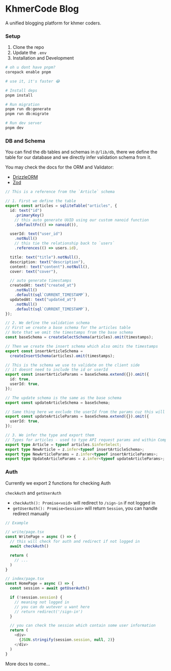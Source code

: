 # KhmerCode Blog

A unified blogging platform for khmer coders.

### Setup

1. Clone the repo
2. Update the `.env`
3. Installation and Development

```sh
# oh u dont have pnpm?
corepack enable pnpm

# use it, it's faster 😂

# Install deps
pnpm install

# Run migration
pnpm run db:generate
pnpm run db:migrate

# Run dev server
pnpm dev
```

### DB and Schema

You can find the db tables and schemas in `@/lib/db`, there we define the table for our database
and we directly infer validation schema from it.

You may check the docs for the ORM and Validator:

- [DrizzleORM](https://orm.drizzle.team)
- [Zod](https://zod.dev/)

```ts
// This is a reference from the `Article` schema

// 1. First we define the table
export const articles = sqliteTable("articles", {
  id: text("id")
    .primaryKey()
    // this auto generate UUID using our custom nanoid function
    .$defaultFn(() => nanoid()),

  userId: text("user_id")
    .notNull()
    // this tie the relationship back to `users`
    .references(() => users.id),

  title: text("title").notNull(),
  description: text("description"),
  content: text("content").notNull(),
  cover: text("cover"),

  // auto generate timestamps
  createdAt: text("created_at")
    .notNull()
    .default(sql`CURRENT_TIMESTAMP`),
  updatedAt: text("updated_at")
    .notNull()
    .default(sql`CURRENT_TIMESTAMP`),
});

// 2. We define the validation schema
// First we create a base schema for the articles table
// Note that we omit the timestamps from the base schema
const baseSchema = createSelectSchema(articles).omit(timestamps);

// Then we create the insert schema which also omits the timestamps
export const insertArticleSchema =
  createInsertSchema(articles).omit(timestamps);

// This is the schema we use to validate on the client side
// it doesnt need to include the id or userId
export const insertArticleParams = baseSchema.extend({}).omit({
  id: true,
  userId: true,
});

// The update schema is the same as the base schema
export const updateArticleSchema = baseSchema;

// Same thing here we exclude the userId from the params cuz this will be used client side
export const updateArticleParams = baseSchema.extend({}).omit({
  userId: true,
});

// 3. We infer the type and export them
// Types for articles - used to type API request params and within Components
export type Article = typeof articles.$inferSelect;
export type NewArticle = z.infer<typeof insertArticleSchema>;
export type NewArticleParams = z.infer<typeof insertArticleParams>;
export type UpdateArticleParams = z.infer<typeof updateArticleParams>;
```

### Auth

Currently we export 2 functions for checking Auth

`checkAuth` and `getUserAuth`

- `checkAuth(): Promise<void>` will redirect to `/sign-in` if not logged in
- `getUserAuth(): Promise<Session>` will return `Session`, you can handle redirect manually

```ts
// Example

// write/page.tsx
const WritePage = async () => {
  // this will check for auth and redirect if not logged in
  await checkAuth()

  return (
    // ...
  )
}

// index/page.tsx
const HomePage = async () => {
  const session = await getUserAuth()

  if (!session.session) {
    // meaning not logged in
    // you can do wutever u want here
    // return redirect('/sign-in')
  }

  // you can check the session which contain some user information
  return (
    <div>
      {JSON.stringify(session.session, null, 2)}
    </div>
  )
}

```

More docs to come...
